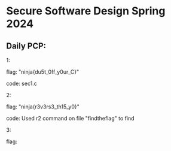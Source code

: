 # Secure Software Design Spring 2024

## Daily PCP:
 1: 
   
flag: "ninja{du5t_0ff_y0ur_C}"
   
code: sec1.c

 
 2: 
   
   flag: "ninja{r3v3rs3_th15_y0}"
  
   code: Used r2 command on file "findtheflag" to find
 
 
 3:
  
   flag:
